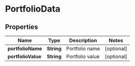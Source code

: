 
# PortfolioData

## Properties
Name | Type | Description | Notes
------------ | ------------- | ------------- | -------------
**portfolioName** | **String** | Portfolio name |  [optional]
**portfolioValue** | **String** | Portfolio value |  [optional]



